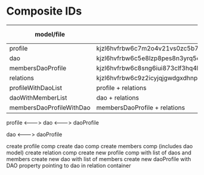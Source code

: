 # Composite IDs

| model/file               | id                                                              | composite order |
| ------------------------ | --------------------------------------------------------------- | --------------- |
| profile                  | kjzl6hvfrbw6c7m2o4v21vs0zc5b7y4lxrepf67z42ydmifpcnvxtby4fhu6mhl | 1               |
| dao                      | kjzl6hvfrbw6c5e8lzp8pes8n3yrq5o3kai7el3yi7oqy44d85oksz90lczdfte | 2               |
| membersDaoProfile        | kjzl6hvfrbw6c8sng6iui873clf3hq4lom692367zm0mmqo588639t9i22busph | 3               |
| relations                | kjzl6hvfrbw6c9z2icyjqjgwdgxdhnpn87ruzqybhubv3djnf27avbd2w86f3hf | 4               |
| profileWithDaoList       | profile + relations                                             | 5               |
| daoWithMemberList        | dao + relations                                                 | 6               |
| membersDaoProfileWithDao | membersDaoProfile + relations                                   | 7               |

profile <---> dao
<---> daoProfile

dao <---> daoProfile

create profile comp
create dao comp
create members comp (includes dao model)
create relation comp
create new profile comp with list of daos and members
create new dao with list of members
create new daoProfile with DAO property pointing to dao in relation container

